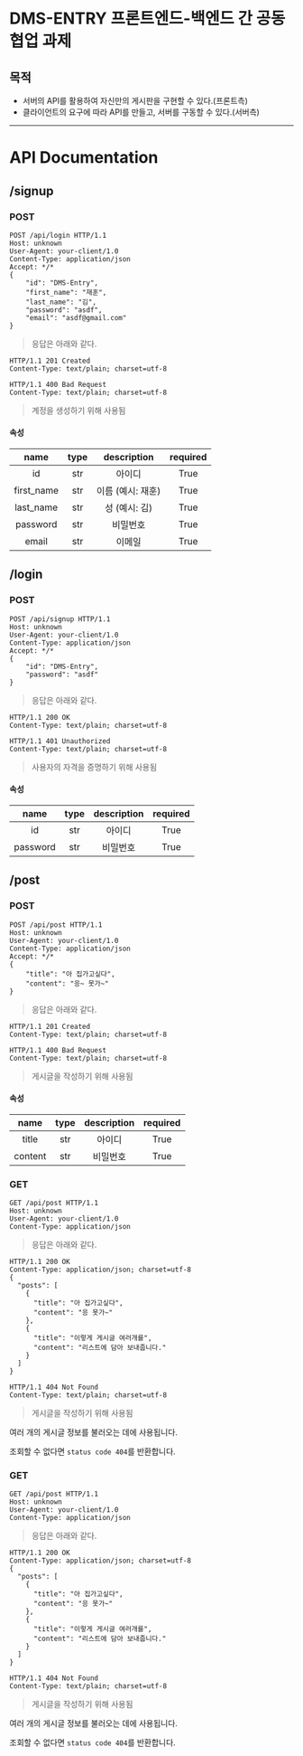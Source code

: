 # DMS-ENTRY 프론트엔드-백엔드 간 공동 협업 과제

## 목적

- 서버의 API를 활용하여 자신만의 게시판을 구현할 수 있다.(프론트측)
- 클라이언트의 요구에 따라 API를 만들고, 서버를 구동할 수 있다.(서버측)

---

# API Documentation

## /signup

### POST

```http
POST /api/login HTTP/1.1
Host: unknown
User-Agent: your-client/1.0
Content-Type: application/json
Accept: */*
{
	"id": "DMS-Entry",
	"first_name": "재훈",
	"last_name": "김",
	"password": "asdf",
	"email": "asdf@gmail.com"
}
```

> 응답은 아래와 같다.

```http
HTTP/1.1 201 Created
Content-Type: text/plain; charset=utf-8

HTTP/1.1 400 Bad Request
Content-Type: text/plain; charset=utf-8
```

> 계정을 생성하기 위해 사용됨

#### 속성

|    name    | type |    description    | required |
| :--------: | :--: | :---------------: | :------: |
|     id     | str  |      아이디       |   True   |
| first_name | str  | 이름 (예시: 재훈) |   True   |
| last_name  | str  |   성 (예시: 김)   |   True   |
|  password  | str  |     비밀번호      |   True   |
|   email    | str  |      이메일       |   True   |

## /login

### POST

```http
POST /api/signup HTTP/1.1
Host: unknown
User-Agent: your-client/1.0
Content-Type: application/json
Accept: */*
{
	"id": "DMS-Entry",
	"password": "asdf"
}
```

> 응답은 아래와 같다.

```http
HTTP/1.1 200 OK
Content-Type: text/plain; charset=utf-8

HTTP/1.1 401 Unauthorized
Content-Type: text/plain; charset=utf-8
```

> 사용자의 자격을 증명하기 위해 사용됨

#### 속성

|   name   | type | description | required |
| :------: | :--: | :---------: | :------: |
|    id    | str  |   아이디    |   True   |
| password | str  |  비밀번호   |   True   |

## /post

### POST

```http
POST /api/post HTTP/1.1
Host: unknown
User-Agent: your-client/1.0
Content-Type: application/json
Accept: */*
{
	"title": "아 집가고싶다",
	"content": "응~ 못가~"
}
```

> 응답은 아래와 같다.

```http
HTTP/1.1 201 Created
Content-Type: text/plain; charset=utf-8

HTTP/1.1 400 Bad Request
Content-Type: text/plain; charset=utf-8
```

> 게시글을 작성하기 위해 사용됨

#### 속성

|  name   | type | description | required |
| :-----: | :--: | :---------: | :------: |
|  title  | str  |   아이디    |   True   |
| content | str  |  비밀번호   |   True   |

### GET

```http
GET /api/post HTTP/1.1
Host: unknown
User-Agent: your-client/1.0
Content-Type: application/json
```

> 응답은 아래와 같다.

```http
HTTP/1.1 200 OK
Content-Type: application/json; charset=utf-8
{
  "posts": [
    {
      "title": "아 집가고싶다",
      "content": "응 못가~"
    },
    {
      "title": "이렇게 게시글 여러개를",
      "content": "리스트에 담아 보내줍니다."
    }
  ]
}

HTTP/1.1 404 Not Found
Content-Type: text/plain; charset=utf-8

```

> 게시글을 작성하기 위해 사용됨

여러 개의 게시글 정보를 불러오는 데에 사용됩니다.

조회할 수 없다면 `status code 404`를 반환합니다.

### GET

```http
GET /api/post HTTP/1.1
Host: unknown
User-Agent: your-client/1.0
Content-Type: application/json
```

> 응답은 아래와 같다.

```http
HTTP/1.1 200 OK
Content-Type: application/json; charset=utf-8
{
  "posts": [
    {
      "title": "아 집가고싶다",
      "content": "응 못가~"
    },
    {
      "title": "이렇게 게시글 여러개를",
      "content": "리스트에 담아 보내줍니다."
    }
  ]
}

HTTP/1.1 404 Not Found
Content-Type: text/plain; charset=utf-8

```

> 게시글을 작성하기 위해 사용됨

여러 개의 게시글 정보를 불러오는 데에 사용됩니다.

조회할 수 없다면 `status code 404`를 반환합니다.